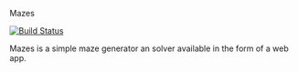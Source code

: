 Mazes

[![Build Status](https://travis-ci.com/N02870941/mazes.svg?branch=master)](https://travis-ci.com/N02870941/mazes)

Mazes is a simple maze generator an solver available in the form of a web app.

